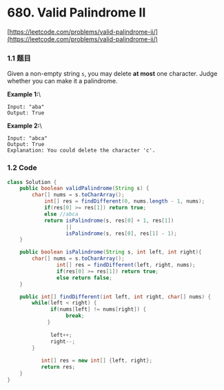 # 680. Valid Palindrome II

[https://leetcode.com/problems/valid-palindrome-ii/](https://leetcode.com/problems/valid-palindrome-ii/)

### 1.1 题目

Given a non-empty string `s`, you may delete **at most** one character. Judge whether you can make it a palindrome.

**Example 1:**\


```
Input: "aba"
Output: True
```

**Example 2:**\


```
Input: "abca"
Output: True
Explanation: You could delete the character 'c'.
```

### 1.2 Code

```java
class Solution {
    public boolean validPalindrome(String s) {
        char[] nums = s.toCharArray();
		    int[] res = findDifferent(0, nums.length - 1, nums);
		    if(res[0] >= res[1]) return true;
		    else //abca
		    return isPalindrome(s, res[0] + 1, res[1]) 
		           || 
		           isPalindrome(s, res[0], res[1] - 1);
    }

    public boolean isPalindrome(String s, int left, int right){
        char[] nums = s.toCharArray();
				int[] res = findDifferent(left, right, nums);
				if(res[0] >= res[1]) return true;
				else return false;
    }

    public int[] findDifferent(int left, int right, char[] nums) {
        while(left < right) {
			  if(nums[left] != nums[right]) {
				   break;
		     }
			
			  left++;
			  right--;
		}
		
		   int[] res = new int[] {left, right};
		   return res;
    }
}
```
